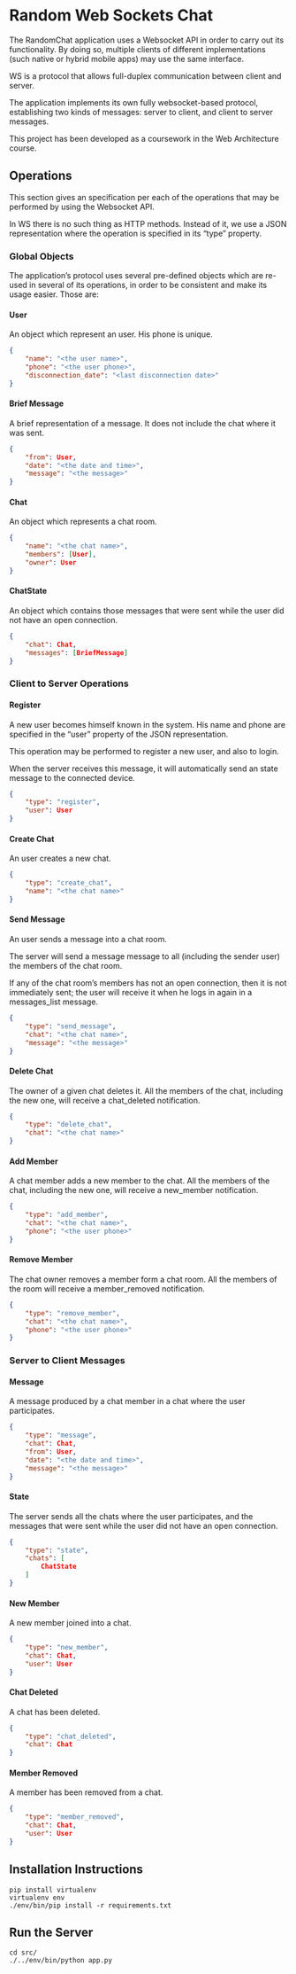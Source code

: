 # Random Web Sockets Chat

The RandomChat application uses a Websocket API in order to carry out its functionality. By doing so, multiple clients of different implementations (such native or hybrid mobile apps) may use the same interface.

WS is a protocol that allows full-duplex communication between client and server.

The application implements its own fully websocket-based protocol, establishing two kinds of messages: server to client, and client to server messages.

This project has been developed as a coursework in the Web Architecture course.


## Operations

This section gives an specification per each of the operations that may be performed by using the Websocket API.

In WS there is no such thing as HTTP methods. Instead of it, we use a JSON representation where the operation is specified in its “type” property.


### Global Objects
The application’s protocol uses several pre-defined objects which are re-used in several of its operations, in order to be consistent and make its usage easier. Those are:

#### User
An object which represent an user. His phone is unique.

```json
{
    "name": "<the user name>", 
    "phone": "<the user phone>",
    "disconnection_date": "<last disconnection date>"
}
```

#### Brief Message
A brief representation of a message. It does not include the chat where it was sent.

```json
{
    "from": User, 
    "date": "<the date and time>", 
    "message": "<the message>"
}
```

#### Chat
An object which represents a chat room.

```json
{
    "name": "<the chat name>", 
    "members": [User],
    "owner": User
}
```

#### ChatState
An object which contains those messages that were sent while the user did not have an open connection.

```json
{
    "chat": Chat,
    "messages": [BriefMessage]
}
```

### Client to Server Operations

#### Register
A new user becomes himself known in the system. His name and phone are specified in the “user” property of the JSON representation.

This operation may be performed to register a new user, and also to login.

When the server receives this message, it will automatically send an state message to the connected device.

```json
{
    "type": "register", 
    "user": User
}
```

#### Create Chat
An user creates a new chat. 

```json
{
    "type": "create_chat", 
    "name": "<the chat name>"
}
```

#### Send Message
An user sends a message into a chat room.

The server will send a message message to all (including the sender user) the members of the chat room.

If any of the chat room’s members has not an open connection, then it is not immediately sent;  the user will receive it when he logs in again in a messages_list message.

```json
{
    "type": "send_message", 
    "chat": "<the chat name>", 
    "message": "<the message>"
}
```

#### Delete Chat
The owner of a given chat deletes it. All the members of the chat, including the new one, will receive a chat_deleted notification.

```json
{
    "type": "delete_chat", 
    "chat": "<the chat name>"
}
```

#### Add Member
A chat member adds a new member to the chat. All the members of the chat, including the new one, will receive a new_member notification.

```json
{
    "type": "add_member", 
    "chat": "<the chat name>", 
    "phone": "<the user phone>"
}
```

#### Remove Member
The chat owner removes a member form a chat room. All the members of the room will receive a member_removed notification.

```json
{
    "type": "remove_member", 
    "chat": "<the chat name>", 
    "phone": "<the user phone>"
}
```


### Server to Client Messages

#### Message
A message produced by a chat member in a chat where the user participates.

```json
{
    "type": "message",
    "chat": Chat, 
    "from": User, 
    "date": "<the date and time>", 
    "message": "<the message>"
}
```

#### State
The server sends all the chats where the user participates, and the messages that were sent while the user did not have an open connection.

```json
{
    "type": "state",
    "chats": [
        ChatState
    ]
}
```

#### New Member
A new member joined into a chat.

```json
{
    "type": "new_member",
    "chat": Chat,
    "user": User
}
```

#### Chat Deleted
A chat has been deleted.

```json
{
    "type": "chat_deleted",
    "chat": Chat
}
```

#### Member Removed
A member has been removed from a chat.

```json
{
    "type": "member_removed",
    "chat": Chat,
    "user": User
}
```



## Installation Instructions

```
pip install virtualenv
virtualenv env
./env/bin/pip install -r requirements.txt
```


## Run the Server

```
cd src/
./../env/bin/python app.py
```